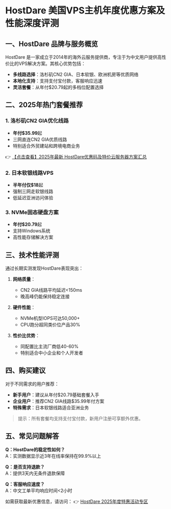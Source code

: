# HostDare 美国VPS主机年度优惠方案及性能深度评测

## 一、HostDare 品牌与服务概览

HostDare 是一家成立于2014年的海外云服务提供商，专注于为中文用户提供高性价比的VPS解决方案。其核心优势包括：

- **多线路选择**：洛杉矶CN2 GIA、日本软银、欧洲机房等优质网络
- **本地化支持**：支持支付宝付款，客服响应迅速
- **灵活套餐**：从年付$20.79起的多档位配置选择

## 二、2025年热门套餐推荐

### 1. 洛杉矶CN2 GIA优化线路
- **年付$35.99**起
- 三网直连CN2 GIA优质线路
- 特别适合外贸建站和跨境电商业务

👉 [【点击查看】2025年最新 HostDare优惠码及特价云服务器方案汇总](https://bit.ly/hostdare)

### 2. 日本软银线路VPS
- **半年付仅$18**起
- 强制三网走软银线路
- 低延迟亚洲访问体验

### 3. NVMe固态硬盘方案
- **年付$20.79**起
- 支持Windows系统
- 高性能存储解决方案

## 三、技术性能评测

通过长期实测发现HostDare表现突出：

1. **网络质量**：
   - CN2 GIA线路平均延迟<150ms
   - 晚高峰仍能保持稳定连接

2. **硬件性能**：
   - NVMe机型IOPS可达50,000+
   - CPU跑分超同类价位产品30%

3. **性价比优势**：
   - 同配置比主流厂商低40-60%
   - 特别适合中小企业和个人开发者

## 四、购买建议

对于不同需求的用户推荐：

- **新手用户**：建议从年付$20.79基础套餐入手
- **企业用户**：推荐CN2 GIA线路$35.99年付方案
- **特殊需求**：日本软银线路适合亚洲业务

> 提示：所有套餐均支持支付宝付款，新用户注册可享额外优惠。

## 五、常见问题解答

**Q：HostDare的稳定性如何？**  
A：实测数据显示近3年在线率保持在99.9%以上

**Q：是否支持退款？**  
A：提供3天内无条件退款保障

**Q：客服响应速度？**  
A：中文工单平均响应时间<2小时

如需获取最新优惠信息，请访问：
👉 [HostDare 2025年度特惠活动专区](https://bit.ly/hostdare)